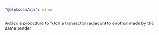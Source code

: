 ```yaml
---
"@blobscan/api": minor
---
```


Added a procedure to fetch a transaction adjacent to another made by the same sender
